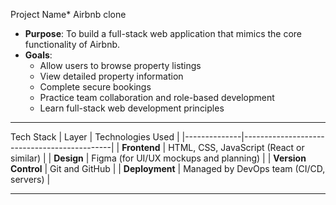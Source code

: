 Project Name* Airbnb clone
- **Purpose**: To build a full-stack web application that mimics the core functionality of Airbnb.
- **Goals**:
  - Allow users to browse property listings
  - View detailed property information
  - Complete secure bookings
  - Practice team collaboration and role-based development
  - Learn full-stack web development principles

---

 Tech Stack
| Layer         | Technologies Used                          |
|--------------|---------------------------------------------|
| **Frontend** | HTML, CSS, JavaScript (React or similar)    |
| **Design**   | Figma (for UI/UX mockups and planning)      |
| **Version Control** | Git and GitHub                        |
| **Deployment** | Managed by DevOps team (CI/CD, servers)   |

---
